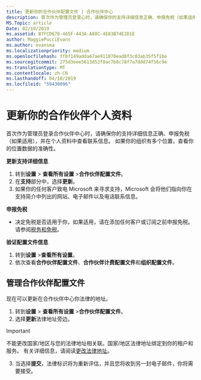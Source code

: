 ```yaml
---
title: 更新你的合作伙伴配置文件 | 合作伙伴中心
description: 首次作为管理员登录心时，请确保你的支持详细信息正确、申报免税（如果适用），并在个人资料中查看联系信息。
MS.Topic: article
Date: 02/19/2019
ms.assetid: B7FCD670-465F-443A-A80C-4E83B74E2D1E
author: MaggiePucciEvans
ms.author: evansma
ms.localizationpriority: medium
ms.openlocfilehash: ff8f149adda67ae911870ead8f3c03ab35f5f1be
ms.sourcegitcommit: 275d3eee5613d52f0ac7b8c78f7a7ddd74f56c9e
ms.translationtype: MT
ms.contentlocale: zh-CN
ms.lasthandoff: 04/10/2019
ms.locfileid: "59430096"
---
```

# <a name="update-your-partner-profile"></a>更新你的合作伙伴个人资料


首次作为管理员登录合作伙伴中心时，请确保你的支持详细信息正确、申报免税（如果适用），并在个人资料中查看联系信息。 如果你的组织有多个位置，查看你的位置数据的准确性。

**更新支持详细信息**

1.  转到**设置** &gt; **查看所有设置** &gt;**合作伙伴配置文件**。
2.  在**支持**部分中，选择**更新**。
3.  如果你的任何客户致电 Microsoft 来寻求支持，Microsoft 会将他们指向你在支持简介中列出的网站、电子邮件以及电话联系信息。

**申报免税**

-   决定免税是否适用于你，如果适用，请在添加任何客户或订阅之前申报免税。 请参阅[税务和免税](tax-and-tax-exemptions.md)。

**验证配置文件信息**

1.  转到**设置** &gt;**查看所有设置**。 
2.  依次查看**合作伙伴配置文件**、**合作伙伴计费配置文件**和**组织配置文件**。

## <a name="manage-your-partner-profile"></a>管理合作伙伴配置文件 

现在可以更新在合作伙伴中心你法律的地址。

1. 转到**设置** &gt; **查看所有设置** &gt;**合作伙伴配置文件**。
2. 选择**更新**法律地址旁边。 

>[!Important]
>不能更改国家/地区与您的法律地址相关联。国家/地区法律地址绑定到你的租户和服务。 有关详细信息，请阅读[更改法律地址](https://docs.microsoft.com/office365/admin/manage/change-address-contact-and-more?view=o365-worldwide)。

3. 当选择**提交**，法律标识将为重新评估，并且您将收到另一封电子邮件，你将需要接受。



 



